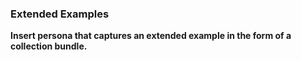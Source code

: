 ### Extended Examples

**Insert persona that captures an extended example in the form of a collection bundle.**